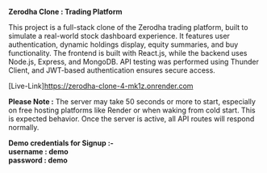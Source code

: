 **Zerodha Clone : Trading Platform**

This project is a full-stack clone of the Zerodha trading platform, built to simulate a real-world stock dashboard experience. It features user authentication, dynamic holdings display, equity summaries, and buy functionality. The frontend is built with React.js, while the backend uses Node.js, Express, and MongoDB. API testing was performed using Thunder Client, and JWT-based authentication ensures secure access.

[Live-Link]https://zerodha-clone-4-mk1z.onrender.com

**Please Note :** The server may take 50 seconds or more to start, especially on free hosting platforms like Render or when waking from cold start. This is expected behavior. Once the server is active, all API routes will respond normally.  

**Demo credentials for Signup :-**  
**username : demo**  
**password : demo**  
